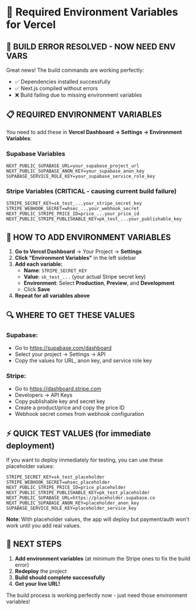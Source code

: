 # 🔑 Required Environment Variables for Vercel

## 🚨 BUILD ERROR RESOLVED - NOW NEED ENV VARS

Great news! The build commands are working perfectly:
- ✅ Dependencies installed successfully
- ✅ Next.js compiled without errors
- ❌ Build failing due to missing environment variables

## 📋 REQUIRED ENVIRONMENT VARIABLES

You need to add these in **Vercel Dashboard → Settings → Environment Variables**:

### Supabase Variables
```
NEXT_PUBLIC_SUPABASE_URL=your_supabase_project_url
NEXT_PUBLIC_SUPABASE_ANON_KEY=your_supabase_anon_key
SUPABASE_SERVICE_ROLE_KEY=your_supabase_service_role_key
```

### Stripe Variables (CRITICAL - causing current build failure)
```
STRIPE_SECRET_KEY=sk_test_...your_stripe_secret_key
STRIPE_WEBHOOK_SECRET=whsec_...your_webhook_secret
NEXT_PUBLIC_STRIPE_PRICE_ID=price_...your_price_id
NEXT_PUBLIC_STRIPE_PUBLISHABLE_KEY=pk_test_...your_publishable_key
```

## 🎯 HOW TO ADD ENVIRONMENT VARIABLES

1. **Go to Vercel Dashboard** → Your Project → **Settings**
2. **Click "Environment Variables"** in the left sidebar
3. **Add each variable:**
   - **Name**: `STRIPE_SECRET_KEY`
   - **Value**: `sk_test_...` (your actual Stripe secret key)
   - **Environment**: Select **Production**, **Preview**, and **Development**
   - Click **Save**
4. **Repeat for all variables above**

## 🔍 WHERE TO GET THESE VALUES

### Supabase:
- Go to https://supabase.com/dashboard
- Select your project → Settings → API
- Copy the values for URL, anon key, and service role key

### Stripe:
- Go to https://dashboard.stripe.com
- Developers → API Keys
- Copy publishable key and secret key
- Create a product/price and copy the price ID
- Webhook secret comes from webhook configuration

## ⚡ QUICK TEST VALUES (for immediate deployment)

If you want to deploy immediately for testing, you can use these placeholder values:

```
STRIPE_SECRET_KEY=sk_test_placeholder
STRIPE_WEBHOOK_SECRET=whsec_placeholder
NEXT_PUBLIC_STRIPE_PRICE_ID=price_placeholder
NEXT_PUBLIC_STRIPE_PUBLISHABLE_KEY=pk_test_placeholder
NEXT_PUBLIC_SUPABASE_URL=https://placeholder.supabase.co
NEXT_PUBLIC_SUPABASE_ANON_KEY=placeholder_anon_key
SUPABASE_SERVICE_ROLE_KEY=placeholder_service_key
```

**Note**: With placeholder values, the app will deploy but payment/auth won't work until you add real values.

## 🚀 NEXT STEPS

1. **Add environment variables** (at minimum the Stripe ones to fix the build error)
2. **Redeploy** the project
3. **Build should complete successfully**
4. **Get your live URL!**

The build process is working perfectly now - just need those environment variables!
